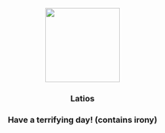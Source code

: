 <p align="center">
    <img src="https://raw.githubusercontent.com/PokeAPI/sprites/master/sprites/pokemon/381.png" width="150" height="150">
</p>
<h3 align="center"> <b>Latios</b></h3>
<h3 align="center">Have a terrifying day! (contains irony)</h3>
